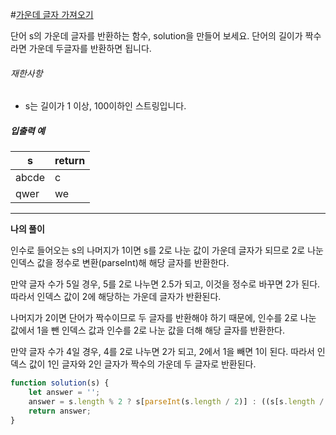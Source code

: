 #[가운데 글자 가져오기](https://programmers.co.kr/learn/courses/30/lessons/12903)

단어 s의 가운데 글자를 반환하는 함수, solution을 만들어 보세요. 단어의 길이가 짝수라면 가운데 두글자를 반환하면 됩니다.

###### 재한사항

- s는 길이가 1 이상, 100이하인 스트링입니다.



##### 입출력 예

| s     | return |
| ----- | ------ |
| abcde | c      |
| qwer  | we     |



---

**나의 풀이**

인수로 들어오는 s의 나머지가 1이면 s를 2로 나눈 값이 가운데 글자가 되므로 2로 나눈 인덱스 값을 정수로 변환(parseInt)해 해당 글자를 반환한다.

만약 글자 수가 5일 경우, 5를 2로 나누면 2.5가 되고, 이것을 정수로 바꾸면 2가 된다. 따라서 인덱스 값이 2에 해당하는 가운데 글자가 반환된다.

나머지가 2이면 단어가 짝수이므로 두 글자를 반환해야 하기 때문에, 인수를 2로 나눈 값에서 1을 뺀 인덱스 값과 인수를 2로 나눈 값을 더해 해당 글자를 반환한다.

만약 글자 수가 4일 경우, 4를 2로 나누면 2가 되고, 2에서 1을 빼면 1이 된다. 따라서 인덱스 값이 1인 글자와 2인 글자가 짝수의 가운데 두 글자로 반환된다.



```javascript
function solution(s) {
    let answer = '';
    answer = s.length % 2 ? s[parseInt(s.length / 2)] : ((s[s.length / 2-1]) + (s[s.length / 2]))
    return answer;
}
```

